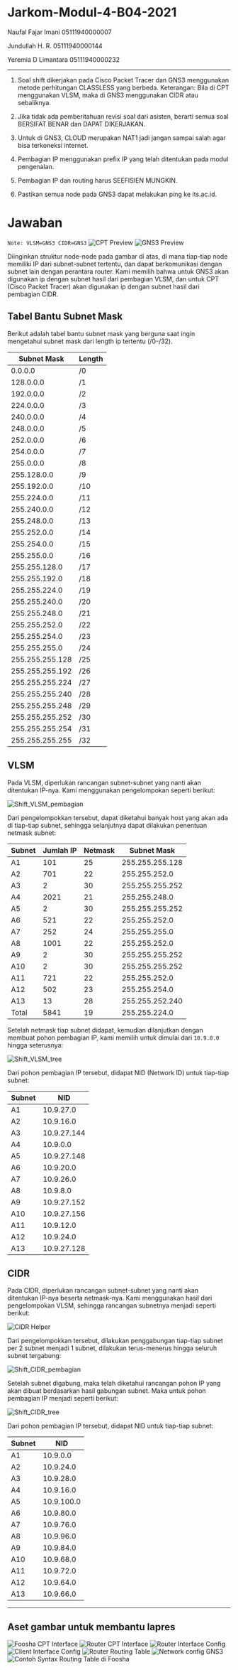 # Jarkom-Modul-4-B04-2021

Naufal Fajar Imani 05111940000007

Jundullah H. R. 05111940000144

Yeremia D Limantara 05111940000232

----
1. Soal shift dikerjakan pada Cisco Packet Tracer dan GNS3 menggunakan metode perhitungan CLASSLESS yang berbeda.
Keterangan: Bila di CPT menggunakan VLSM, maka di GNS3 menggunakan CIDR atau sebaliknya.

2. Jika tidak ada pemberitahuan revisi soal dari asisten, berarti semua soal BERSIFAT BENAR dan DAPAT DIKERJAKAN.

3. Untuk di GNS3, CLOUD merupakan NAT1 jadi jangan sampai salah agar bisa terkoneksi internet.

4. Pembagian IP menggunakan prefix IP yang telah ditentukan pada modul pengenalan.

5. Pembagian IP dan routing harus SEEFISIEN MUNGKIN.

6. Pastikan semua node pada GNS3 dapat melakukan ping ke its.ac.id.

# Jawaban

`Note: VLSM=GNS3 CIDR=GNS3`
![CPT Preview](https://user-images.githubusercontent.com/40772378/143675024-7f705bb3-722e-43ee-bd1b-9eb9ec7bdcd9.png)
![GNS3 Preview](https://user-images.githubusercontent.com/40772378/143675087-fd0b21a3-adb2-484b-bb65-c32da99704de.png)
 
Diinginkan struktur node-node pada gambar di atas, di mana tiap-tiap node memiliki IP dari subnet-subnet tertentu, dan dapat berkomunikasi dengan subnet lain dengan perantara router. Kami memilih bahwa untuk GNS3 akan digunakan ip dengan subnet hasil dari pembagian VLSM, dan untuk CPT (Cisco Packet Tracer) akan digunakan ip dengan subnet hasil dari pembagian CIDR.
 
## Tabel Bantu Subnet Mask

Berikut adalah tabel bantu subnet mask yang berguna saat ingin mengetahui subnet mask dari length ip tertentu (/0-/32).

|Subnet Mask    |Length|
|---------------|------|
|0.0.0.0        |/0    |
|128.0.0.0      |/1    |
|192.0.0.0      |/2    |
|224.0.0.0      |/3    |
|240.0.0.0      |/4    |
|248.0.0.0      |/5    |
|252.0.0.0      |/6    |
|254.0.0.0      |/7    |
|255.0.0.0      |/8    |
|255.128.0.0    |/9    |
|255.192.0.0    |/10   |
|255.224.0.0    |/11   |
|255.240.0.0    |/12   |
|255.248.0.0    |/13   |
|255.252.0.0    |/14   |
|255.254.0.0    |/15   |
|255.255.0.0    |/16   |
|255.255.128.0  |/17   |
|255.255.192.0  |/18   |
|255.255.224.0  |/19   |
|255.255.240.0  |/20   |
|255.255.248.0  |/21   |
|255.255.252.0  |/22   |
|255.255.254.0  |/23   |
|255.255.255.0  |/24   |
|255.255.255.128|/25   |
|255.255.255.192|/26   |
|255.255.255.224|/27   |
|255.255.255.240|/28   |
|255.255.255.248|/29   |
|255.255.255.252|/30   |
|255.255.255.254|/31   |
|255.255.255.255|/32   |

## VLSM

Pada VLSM, diperlukan rancangan subnet-subnet yang nanti akan ditentukan IP-nya. Kami menggunakan pengelompokan seperti berikut:

![Shift_VLSM_pembagian](https://user-images.githubusercontent.com/40772378/143675327-15322a84-751b-48fe-88ce-c933ca4d9121.png)

Dari pengelompokkan tersebut, dapat diketahui banyak host yang akan ada di tiap-tiap subnet, sehingga selanjutnya dapat dilakukan penentuan netmask subnet:

| Subnet | Jumlah IP | Netmask | Subnet Mask     |
| ------ | --------- | ------- | --------------- |
| A1     | 101       | 25      | 255.255.255.128 |
| A2     | 701       | 22      | 255.255.252.0   |
| A3     | 2         | 30      | 255.255.255.252 |
| A4     | 2021      | 21      | 255.255.248.0   |
| A5     | 2         | 30      | 255.255.255.252 |
| A6     | 521       | 22      | 255.255.252.0   |
| A7     | 252       | 24      | 255.255.255.0   |
| A8     | 1001      | 22      | 255.255.252.0   |
| A9     | 2         | 30      | 255.255.255.252 |
| A10    | 2         | 30      | 255.255.255.252 |
| A11    | 721       | 22      | 255.255.252.0   |
| A12    | 502       | 23      | 255.255.254.0   |
| A13    | 13        | 28      | 255.255.252.240 |
| Total  | 5841      | 19      | 255.255.224.0   |

Setelah netmask tiap subnet didapat, kemudian dilanjutkan dengan membuat pohon pembagian IP, kami memilih untuk dimulai dari `10.9.0.0` hingga seterusnya:

![Shift_VLSM_tree](https://user-images.githubusercontent.com/40772378/143675330-17139dcc-4a59-4d5e-80a0-f6232a0b0ba8.png)

Dari pohon pembagian IP tersebut, didapat NID (Network ID) untuk tiap-tiap subnet:

|Subnet|NID           |
|------|------------  |
|A1    |10.9.27.0     |
|A2    |10.9.16.0     |
|A3    |10.9.27.144   |
|A4    |10.9.0.0      |
|A5    |10.9.27.148   |
|A6    |10.9.20.0     |
|A7    |10.9.26.0     |
|A8    |10.9.8.0      |
|A9    |10.9.27.152   |
|A10   |10.9.27.156   |
|A11   |10.9.12.0     |
|A12   |10.9.24.0     |
|A13   |10.9.27.128   |

## CIDR

Pada CIDR, diperlukan rancangan subnet-subnet yang nanti akan ditentukan IP-nya beserta netmask-nya. Kami menggunakan hasil dari pengelompokan VLSM, sehingga rancangan subnetnya menjadi seperti berikut:

![CIDR Helper](https://user-images.githubusercontent.com/40772378/143675331-42918a9a-8b0e-4415-9370-c496e53c997c.png)

Dari pengelompokkan tersebut, dilakukan penggabungan tiap-tiap subnet per 2 subnet menjadi 1 subnet, dilakukan terus-menerus hingga seluruh subnet tergabung:

![Shift_CIDR_pembagian](https://user-images.githubusercontent.com/40772378/143675343-cf7ebdbd-d693-41c4-a0bb-c07e3008a8f8.png)

Setelah subnet digabung, maka telah diketahui rancangan pohon IP yang akan dibuat berdasarkan hasil gabungan subnet. Maka untuk pohon pembagian IP menjadi seperti berikut:

![Shift_CIDR_tree](https://user-images.githubusercontent.com/40772378/143675333-1e5bd747-6631-4622-aed4-08a15453119a.png)

Dari pohon pembagian IP tersebut, didapat NID untuk tiap-tiap subnet:

|Subnet|NID         |
|------|------------|
|A1    |10.9.0.0    |
|A2    |10.9.24.0   |
|A3    |10.9.28.0   |
|A4    |10.9.16.0   |
|A5    |10.9.100.0  |
|A6    |10.9.80.0   |
|A7    |10.9.76.0   |
|A8    |10.9.96.0   |
|A9    |10.9.84.0   |
|A10   |10.9.68.0   |
|A11   |10.9.72.0   |
|A12   |10.9.64.0   |
|A13   |10.9.66.0   |

----
## Aset gambar untuk membantu lapres
![Foosha CPT Interface](https://user-images.githubusercontent.com/40772378/143675154-37b202c8-f1b9-45c3-8a53-f14c9167f82d.png)
![Router CPT Interface](https://user-images.githubusercontent.com/40772378/143675172-a4609a93-e0be-4c30-b1e2-f93e66becebc.png)
![Router Interface Config](https://user-images.githubusercontent.com/40772378/143675225-6fdd4f49-2adb-4198-93bb-bc1abcc891ba.png)
![Client Interface Config](https://user-images.githubusercontent.com/40772378/143675240-5062553e-3cdf-4c1a-adbc-c0e1c3415cd4.png)
![Router Routing Table](https://user-images.githubusercontent.com/40772378/143675268-37308b09-b751-423f-b1ce-ff84bd3842f4.png)
![Network config GNS3](https://user-images.githubusercontent.com/40772378/143675359-53467843-0261-4680-bd3c-e1be40545534.png)
![Contoh Syntax Routing Table di Foosha](https://user-images.githubusercontent.com/40772378/143675407-2f4bd58d-7edc-4e0b-b17a-ed2ab7f4eaa8.png)
